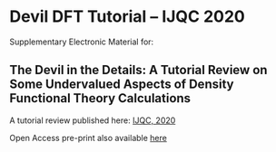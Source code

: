 # Devil DFT Tutorial – IJQC 2020
Supplementary Electronic Material for:
## The Devil in the Details: A Tutorial Review on Some Undervalued Aspects of Density Functional Theory Calculations

A tutorial review published here:  [IJQC, 2020](https://onlinelibrary.wiley.com/doi/full/10.1002/qua.26332)

Open Access pre-print also available [here](https://www.authorea.com/users/308876/articles/439910-the-devil-in-the-details-a-tutorial-review-on-some-undervalued-aspects-of-density-functional-theory-calculations)

